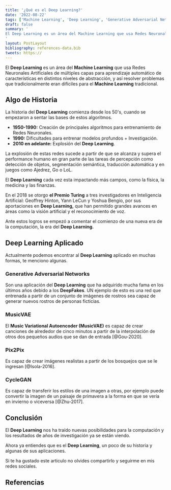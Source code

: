 ```yaml
---
title: '¿Qué es el Deep Learning?'
date: '2022-08-22'
tags: ['Machine Learning', 'Deep Learning', 'Generative Adversarial Networks']
draft: false
summary: '
El Deep Learning es un área del Machine Learning que usa Redes Neuronales Artificiales de múltiples capas para lograr aprender automáticamente las características en distintos niveles de abstracción y resolver problemas que tradicionalmente eran difíciles para el Machine Learning.
'
layout: PostLayout
bibliography: references-data.bib
tweets: https://
---
```


El **Deep Learning** es un área del **Machine Learning** que usa Redes Neuronales Artificiales de múltiples capas para aprendizaje automático de características en distintos niveles de abstracción, y así resolver problemas que tradicionalmente eran difíciles para el **Machine Learning** tradicional.

## Algo de Historia

La historia del **Deep Learning** comienza desde los 50's, cuando se empezaron a sentar las bases de estos algoritmos.

- **1950-1990:** Creación de principales algoritmos para entrenamiento de Redes Neuronales.
- **1990:** Dificultades para entrenar modelos profundos + Investigación.
- **2010 en adelante:** Explosión del **Deep Learning**.

La explosión de estas redes sucede a partir de que se alcanza y supera el performance humano en gran parte de las tareas de percepción como detección de objetos, segmentación semántica, traducción automática y en juegos como Ajedrez, Go o LoL.

El **Deep Learning** cada vez esta impactando más campos, como la física, la medicina y las finanzas.

En el 2018 se otorgo **el Premio Turing** a tres investigadores en Inteligencia Artificial: Geoffrey Hinton, Yann LeCun y Yoshua Bengio, por sus aportaciones en **Deep Learning,** que han permitido grandes avances en áreas como la visión artificial y el reconocimiento de voz.

Ante estos logros se empezó a comentar el comienzo de una nueva era de la computación, la era del **Deep Learning.**

## Deep Learning Aplicado

Actualmente podemos encontrar al **Deep Learning** aplicado en muchas formas, te menciono algunas.

### Generative Adversarial Networks

Son una aplicación del **Deep Learning** que ha adquirido mucha fama en los últimos años debido a los **DeepFakes**. UN ejemplo de esto es una red que entrenada a partir de un conjunto de imágenes de rostros sea capaz de generar nuevos rostros de personas ficticias.

### MusicVAE

El **Music Variational Autoencoder (MusicVAE)** es capaz de crear canciones de alrededor de cinco minutos a partir de la interpolación de otros dos pequeños audios que se dan de entrada [@Gou-2020].

### Pix2Pix

Es capaz de crear imágenes realistas a partir de los bosquejos que se le ingresan [@Isola-2016].

### CycleGAN

Es capaz de transferir los estilos de una imagen a otras, por ejemplo puede convertir la imagen de un paisaje de primavera a la forma en que se vería en invierno o viceversa [@Zhu-2017].

## Conclusión

El **Deep Learning** nos ha traído nuevas posibilidades para la computación y los resultados de años de investigación ya se están viendo.

Ahora ya entiendes que es el **Deep Learning**, un poco de su historia y algunas de sus aplicaciones.

Si te ha gustado este articulo no olvides compartirlo y seguirme en mis redes sociales.

## Referencias
